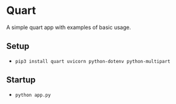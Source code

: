 # Quart

A simple quart app with examples of basic usage.

## Setup

- `pip3 install quart uvicorn python-dotenv python-multipart`

## Startup

- `python app.py`
